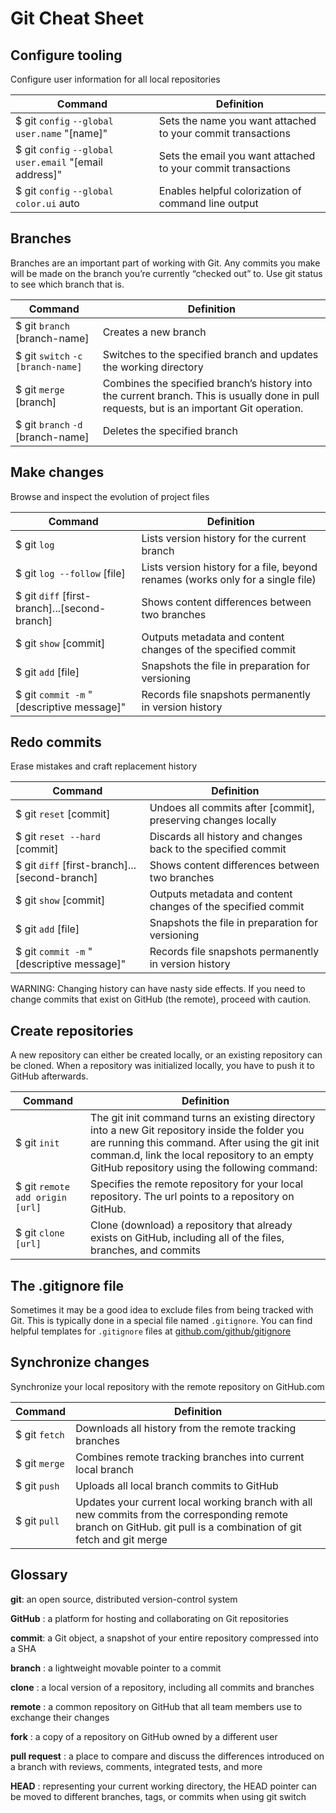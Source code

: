 # Git Cheat Sheet

## Configure tooling

Configure user information for all local repositories

| Command                                            | Definition                                                   |
| -------------------------------------------------- | ------------------------------------------------------------ |
| $ git `config` `--global` `user.name` "[name]"           | Sets the name you want attached to your commit transactions  |
| $ git `config` `--global` `user.email` "[email address]" | Sets the email you want attached to your commit transactions |
| $ git `config` `--global` `color.ui` auto                | Enables helpful colorization of command line output          |

## Branches

Branches are an important part of working with Git. Any commits you make will be made on the branch you’re currently “checked out” to. Use git status to see which branch that is.

| Command                             | Definition                                                                                                                                 |
| ----------------------------------- | ------------------------------------------------------------------------------------------------------------------------------------------ |
| $ git `branch` [branch-name]        | Creates a new branch                                                                                                                       |
| $ git `switch` `-c` `[branch-name]` | Switches to the specified branch and updates the working directory                                                                         |
| $ git `merge` [branch]              | Combines the specified branch’s history into the current branch. This is usually done in pull requests, but is an important Git operation. |
| $ git `branch` `-d` [branch-name]   | Deletes the specified branch                                                                                                               |

## Make changes

Browse and inspect the evolution of project files

| Command                                       | Definition                                                                      |
| --------------------------------------------- | ------------------------------------------------------------------------------- |
| $ git `log`                                   | Lists version history for the current branch                                    |
| $ git `log --follow` [file]                   | Lists version history for a file, beyond renames (works only for a single file) |
| $ git `diff` [first-branch]...[second-branch] | Shows content differences between two branches                                  |
| $ git `show` [commit]                         | Outputs metadata and content changes of the specified commit                    |
| $ git `add` [file]                            | Snapshots the file in preparation for versioning                                |
| $ git `commit -m` "[descriptive message]"     | Records file snapshots permanently in version history                           |

## Redo commits

Erase mistakes and craft replacement history

| Command                                       | Definition                                                    |
| --------------------------------------------- | ------------------------------------------------------------- |
| $ git `reset` [commit]                        | Undoes all commits after [commit], preserving changes locally |
| $ git `reset --hard` [commit]                 | Discards all history and changes back to the specified commit |
| $ git `diff` [first-branch]...[second-branch] | Shows content differences between two branches                |
| $ git `show` [commit]                         | Outputs metadata and content changes of the specified commit  |
| $ git `add` [file]                            | Snapshots the file in preparation for versioning              |
| $ git `commit -m` "[descriptive message]"     | Records file snapshots permanently in version history         |

WARNING: Changing history can have nasty side effects. If you need to change commits that exist on GitHub (the remote), proceed with caution.

## Create repositories

A new repository can either be created locally, or an existing repository can be cloned. When a repository was initialized locally, you have to push it to GitHub afterwards.

| Command                         | Definition                                                                                                                                                                                                                                         |
| ------------------------------- | -------------------------------------------------------------------------------------------------------------------------------------------------------------------------------------------------------------------------------------------------- |
| $ git `init`                    | The git init command turns an existing directory into a new Git repository inside the folder you are running this command. After using the git init comman.d, link the local repository to an empty GitHub repository using the following command: |
| $ git `remote add origin [url]` | Specifies the remote repository for your local repository. The url points to a repository on GitHub.                                                                                                                                               |
| $ git `clone [url]`             | Clone (download) a repository that already exists on GitHub, including all of the files, branches, and commits                                                                                                                                     |

## The .gitignore file

Sometimes it may be a good idea to exclude files from being tracked with Git. This is typically done in a special file named `.gitignore`. You can find helpful templates for `.gitignore` files at [github.com/github/gitignore](https://github.com/github/gitignore)


## Synchronize changes

Synchronize your local repository with the remote repository on GitHub.com

| Command       | Definition                                                                                                                                                          |
| ------------- | ------------------------------------------------------------------------------------------------------------------------------------------------------------------- |
| $ git `fetch` | Downloads all history from the remote tracking branches                                                                                                             |
| $ git `merge` | Combines remote tracking branches into current local branch                                                                                                         |
| $ git `push`  | Uploads all local branch commits to GitHub                                                                                                                          |
| $ git `pull`  | Updates your current local working branch with all new commits from the corresponding remote branch on GitHub. git pull is a combination of git fetch and git merge |

## Glossary

<docs-callout helpful title="Glossary">

**git**: an open source, distributed version-control system

**GitHub** : a platform for hosting and collaborating on Git repositories

**commit**: a Git object, a snapshot of your entire repository compressed into a SHA

**branch** : a lightweight movable pointer to a commit

**clone** : a local version of a repository, including all commits and branches

**remote** : a common repository on GitHub that all team members use to exchange their changes

**fork** : a copy of a repository on GitHub owned by a different user

**pull request** : a place to compare and discuss the differences introduced on a branch with reviews, comments, integrated tests, and more

**HEAD** : representing your current working directory, the HEAD pointer can be moved to different branches, tags, or commits when using git switch

</docs-callout>
